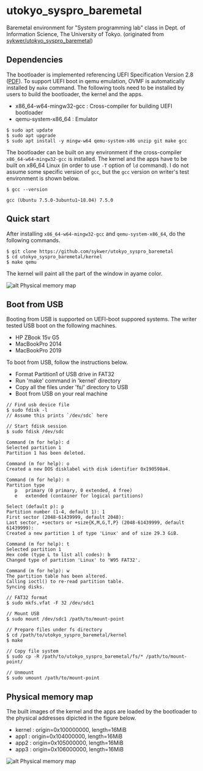 # utokyo_syspro_baremetal
Baremetal environment for "System programming lab" class in Dept. of Information Science, The University of Tokyo. (originated from [sykwer/utokyo_syspro_baremetal](https://github.com/sykwer/utokyo_syspro_baremetal))


## Dependencies
The bootloader is implemented referencing UEFI Specification Version 2.8 ([PDF](https://uefi.org/sites/default/files/resources/UEFI_Spec_2_8_final.pdf)).
To support UEFI boot in qemu emulation, OVMF is automatically installed by `make` command. The following tools need to
be installed by users to build the bootloader, the kernel and the apps.

- x86_64-w64-mingw32-gcc : Cross-compiler for building UEFI bootloader
- qemu-system-x86_64 : Emulator

```
$ sudo apt update
$ sudo apt upgrade
$ sudo apt install -y mingw-w64 qemu-system-x86 unzip git make gcc
```

The bootloader can be built on any environment if the cross-compiler `x86_64-w64-mingw32-gcc` is installed. The kernel and the apps have to be built on x86_64 Linux (in order to use `-T` option of `ld` command). I do not assume some specific
version of `gcc`, but the `gcc` version on writer's test environment is shown below.

```
$ gcc --version

gcc (Ubuntu 7.5.0-3ubuntu1~18.04) 7.5.0
```


## Quick start
After installing `x86_64-w64-mingw32-gcc` and `qemu-system-x86_64`, do the following commands.

```
$ git clone https://github.com/sykwer/utokyo_syspro_baremetal
$ cd utokyo_syspro_baremetal/kernel
$ make qemu
```

The kernel will paint all the part of the window in ayame color.

![alt Physical memory map](https://raw.githubusercontent.com/sykwer/utokyo_syspro_baremetal/master/images/ayame.png)


## Boot from USB
Booting from USB is supported on UEFI-boot suppored systems. The writer tested USB boot on the following machines.

- HP ZBook 15v G5
- MacBookPro 2014
- MacBookPro 2019

To boot from USB, follow the instructions below.

- Format Partition1 of USB drive in FAT32
- Run 'make' command in 'kernel' directory
- Copy all the files under 'fs/' directory to USB
- Boot from USB on your real machine

```
// Find usb device file
$ sudo fdisk -l
// Assume this prints `/dev/sdc` here

// Start fdisk session
$ sudo fdisk /dev/sdc

Command (m for help): d
Selected partition 1
Partition 1 has been deleted.

Command (m for help): o
Created a new DOS disklabel with disk identifier 0x190598a4.

Command (m for help): n
Partition type
   p   primary (0 primary, 0 extended, 4 free)
   e   extended (container for logical partitions)

Select (default p): p
Partition number (1-4, default 1): 1
First sector (2048-61439999, default 2048):
Last sector, +sectors or +size{K,M,G,T,P} (2048-61439999, default 61439999):
Created a new partition 1 of type 'Linux' and of size 29.3 GiB.

Command (m for help): t
Selected partition 1
Hex code (type L to list all codes): b
Changed type of partition 'Linux' to 'W95 FAT32'.

Command (m for help): w
The partition table has been altered.
Calling ioctl() to re-read partition table.
Syncing disks.

// FAT32 format
$ sudo mkfs.vfat -F 32 /dev/sdc1

// Mount USB
$ sudo mount /dev/sdc1 /path/to/mount-point

// Prepare files under fs directory
$ cd /path/to/utokyo_syspro_baremetal/kernel
$ make

// Copy file system
$ sudo cp -R /path/to/utokyo_syspro_baremetal/fs/* /path/to/mount-point/

// Unmount
$ sudo umount /path/to/mount-point
```


## Physical memory map
The built images of the kernel and the apps are loaded by the bootloader to the physical addresses dipicted in the figure below.
- kernel : origin=0x100000000, length=16MiB
- app1   : origin=0x104000000, length=16MiB
- app2   : origin=0x105000000, length=16MiB
- app3   : origin=0x106000000, length=16MiB

![alt Physical memory map](https://raw.githubusercontent.com/sykwer/utokyo_syspro_baremetal/master/images/memory_map.png)
